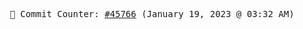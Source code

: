 <p align="center">
    <samp>
        📮 Commit Counter: <a href="https://github.com/Javascript-void0/Javascript-void0/commits/main">#45766</a> (January 19, 2023 @ 03:32 AM)
    </samp>
</p>